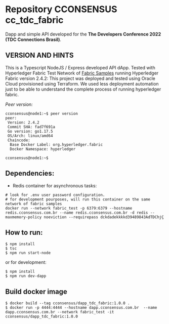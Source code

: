 # Repository CCONSENSUS cc_tdc_fabric

Dapp and simple API developed for the **The Developers Conference 2022 (TDC Connections Brasil)**.

## VERSION AND HINTS

This is a Typescript NodeJS / Express developed API dApp. Tested with Hyperledger Fabric Test Network of
[Fabric Samples](https://github.com/hyperledger/fabric-samples) running Hyperledger Fabric version 2.4.2:
This project was deployed and tested using Oracle Cloud provisioned using Terraform. We used less deployment automation
just to be able to understand the complete process of running hyperledger fabric.

*Peer version:*

```shell
cconsensus@node1:~$ peer version
peer:
 Version: 2.4.2
 Commit SHA: fad7f691a
 Go version: go1.17.5
 OS/Arch: linux/amd64
 Chaincode:
  Base Docker Label: org.hyperledger.fabric
  Docker Namespace: hyperledger

cconsensus@node1:~$
```

## Dependencies:

- Redis container for asynchronous tasks:

```shell
# look for .env user password configuration.
# for development pourposes, will run this container on the same network of fabric samples
docker run --network fabric_test -p 6379:6379 --hostname redis.cconsensus.com.br --name redis.cconsensus.com.br -d redis --maxmemory-policy noeviction --requirepass dckdadekkkkd39489843AdTDChjÇ
```

## How to run:

```shell
$ npm install
$ tsc
$ npm run start-node
```

or for development:

```shell
$ npm install
$ npm run dev-dapp
```

## Build docker image

```shell
$ docker build --tag cconsensus/dapp_tdc_fabric:1.0.0 .
$ docker run -p 4444:4444 --hostname dapp.cconsensus.com.br  --name dapp.cconsensus.com.br --network fabric_test -it cconsensus/dapp_tdc_fabric:1.0.0
```


